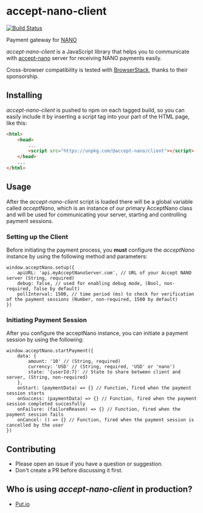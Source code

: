 # accept-nano-client

[![Build Status](https://travis-ci.org/accept-nano/accept-nano-client.svg?branch=master)](https://travis-ci.org/accept-nano/accept-nano-client)

Payment gateway for [NANO](https://nano.org)

*accept-nano-client* is a JavaScript library that helps you to communicate with [accept-nano](https://github.com/accept-nano/accept-nano) server for receiving NANO payments easily.

Cross-browser compatibility is tested with [BrowserStack](https://browserstack.com), thanks to their sponsorship.

## Installing
*accept-nano-client* is pushed to npm on each tagged build, so you can easily include it by inserting a script tag into your <HEAD> part of the HTML page, like this:

```HTML
<html>
    <head>
        ...
        <script src="https://unpkg.com/@accept-nano/client"></script>
    </head>
    ...
</html>
```

## Usage
After the *accept-nano-client* script is loaded there will be a global variable called *acceptNano*, which is an instance of our primary AcceptNano class and will be used for communicating your server, starting and controlling payment sessions.

### Setting up the Client
Before initiating the payment process, you **must** configure the *acceptNano* instance by using the following method and parameters:
```JS
window.acceptNano.setup({
    apiURL: 'api.myAcceptNanoServer.com', // URL of your Accept NANO server (String, required)
    debug: false, // used for enabling debug mode, (Bool, non-required, false by default)
    pollInterval: 1500, // time period (ms) to check for verification of the payment sessions (Number, non-required, 1500 by default)
})
```

### Initiating Payment Session
After you configure the acceptNano instance, you can initiate a payment session by using the following:
```JS
window.acceptNano.startPayment({
    data: {
        amount: '10' // (String, required)
        currency: 'USD' // (String, required, 'USD' or 'nano')
        state: '{userId:7}' // State to share between client and server, (String, non-required)
    },
    onStart: (paymentData) => {} // Function, fired when the payment session starts
    onSuccess: (paymentData) => {} // Function, fired when the payment session completed succesfully
    onFailure: (failureReason) => {} // Function, fired when the payment session fails
    onCancel: () => {} // Function, fired when the payment session is cancelled by the user
})
```

## Contributing
 - Please open an issue if you have a question or suggestion.
 - Don't create a PR before discussing it first.

## Who is using *accept-nano-client* in production?
 - [Put.io](https://put.io)
